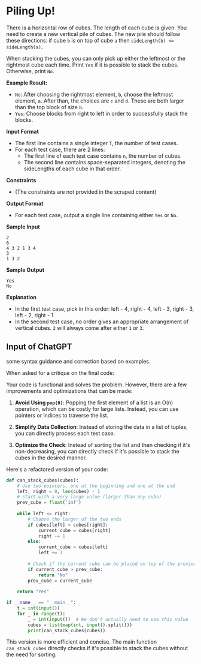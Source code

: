 # Piling Up!

There is a horizontal row of cubes. The length of each cube is given. You need to create a new vertical pile of cubes. The new pile should follow these directions: if cube `b` is on top of cube `a` then `sideLength(b) <= sideLength(a)`.

When stacking the cubes, you can only pick up either the leftmost or the rightmost cube each time. Print `Yes` if it is possible to stack the cubes. Otherwise, print `No`.

**Example Result:**
- `No`: After choosing the rightmost element, `b`, choose the leftmost element, `a`. After than, the choices are `c` and `d`. These are both larger than the top block of size `b`.
- `Yes`: Choose blocks from right to left in order to successfully stack the blocks.

**Input Format**
- The first line contains a single integer `T`, the number of test cases.
- For each test case, there are 2 lines:
  - The first line of each test case contains `n`, the number of cubes.
  - The second line contains space-separated integers, denoting the sideLengths of each cube in that order.

**Constraints**
- (The constraints are not provided in the scraped content)

**Output Format**
- For each test case, output a single line containing either `Yes` or `No`.

**Sample Input**
```
2
6
4 3 2 1 3 4
3
1 3 2
```

**Sample Output**
```
Yes
No
```

**Explanation**
- In the first test case, pick in this order: left - 4, right - 4, left - 3, right - 3, left - 2, right - 1.
- In the second test case, no order gives an appropriate arrangement of vertical cubes. `2` will always come after either `1` or `3`.

## Input of ChatGPT

some syntax guidance and correction based on examples. 

When asked for a critique on the final code:

Your code is functional and solves the problem. However, there are a few improvements and optimizations that can be made:

1. **Avoid Using `pop(0)`**: Popping the first element of a list is an O(n) operation, which can be costly for large lists. Instead, you can use pointers or indices to traverse the list.

2. **Simplify Data Collection**: Instead of storing the data in a list of tuples, you can directly process each test case.

3. **Optimize the Check**: Instead of sorting the list and then checking if it's non-decreasing, you can directly check if it's possible to stack the cubes in the desired manner.

Here's a refactored version of your code:

```python
def can_stack_cubes(cubes):
    # Use two pointers, one at the beginning and one at the end
    left, right = 0, len(cubes) - 1
    # Start with a very large value (larger than any cube)
    prev_cube = float('inf')
    
    while left <= right:
        # Choose the larger of the two ends
        if cubes[left] < cubes[right]:
            current_cube = cubes[right]
            right -= 1
        else:
            current_cube = cubes[left]
            left += 1
        
        # Check if the current cube can be placed on top of the previous one
        if current_cube > prev_cube:
            return "No"
        prev_cube = current_cube
    
    return "Yes"

if __name__ == "__main__":
    t = int(input())
    for _ in range(t):
        _ = int(input())  # We don't actually need to use this value
        cubes = list(map(int, input().split()))
        print(can_stack_cubes(cubes))
```

This version is more efficient and concise. The main function `can_stack_cubes` directly checks if it's possible to stack the cubes without the need for sorting.